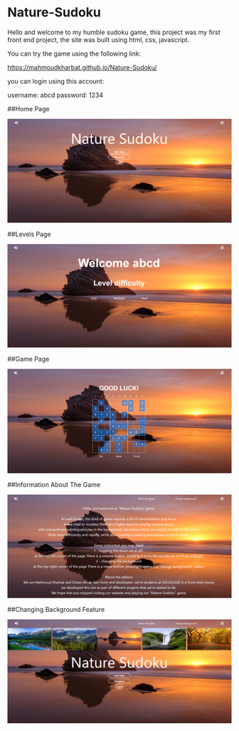 # Nature-Sudoku

Hello and welcome to my humble sudoku game, this project was my first front end project, the site was built using html, css, javascript.

You can try the game using the following link:

https://mahmoudkharbat.github.io/Nature-Sudoku/

you can login using this account:

username: abcd
password: 1234


##Home Page

<img src = 'Illustration_Images/page1.png' />

##Levels Page 

<img src = 'Illustration_Images/page2.png' />

##Game Page

<img src = 'Illustration_Images/page3.png' />

##Information About The Game

<img src = 'Illustration_Images/page4.png' />

##Changing Background Feature

<img src = 'Illustration_Images/page5.png' />
